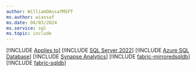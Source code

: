 ```yaml
---
author: WilliamDAssafMSFT
ms.author: wiassaf
ms.date: 04/03/2024
ms.service: sql
ms.topic: include
---
```


[!INCLUDE [Applies to](../applies-md.md)] [!INCLUDE [SQL Server 2022](_ss2022.md)] [!INCLUDE [Azure SQL Database](_asdb.md)] [!INCLUDE [Synapse Analytics](_asa.md)] [!INCLUDE [fabric-mirroredsqldb](_fabric-mirroredsqldb.md)] [!INCLUDE [fabric-sqldb](_fabric-sqldb.md)]